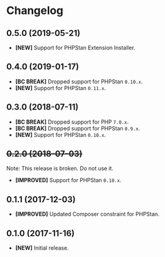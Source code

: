 # Changelog

## 0.5.0 (2019-05-21)

- **[NEW]** Support for PHPStan Extension Installer.

## 0.4.0 (2019-01-17)

- **[BC BREAK]** Dropped support for PHPStan `0.10.x`.
- **[NEW]** Support for PHPStan `0.11.x`.

## 0.3.0 (2018-07-11)

- **[BC BREAK]** Dropped support for PHP `7.0.x`.
- **[BC BREAK]** Dropped support for PHPStan `0.9.x`.
- **[NEW]** Support for PHPStan `0.10.x`.

## <del>0.2.0 (2018-07-03)</del>

Note: This release is broken. Do not use it.

- **[IMPROVED]** Support for PHPStan `0.10.x`.

## 0.1.1 (2017-12-03)

- **[IMPROVED]** Updated Composer constraint for PHPStan.

## 0.1.0 (2017-11-16)

- **[NEW]** Initial release.
